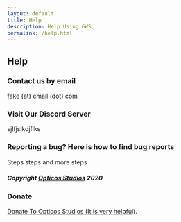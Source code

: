 ```yaml
---
layout: default
title: Help
description: Help Using GWSL
permalink: /help.html
---
```


## Help

### Contact us by email

fake (at) email (dot) com

### Visit Our Discord Server

sjlfjslkdjflks

### Reporting a bug? Here is how to find bug reports

Steps steps and more steps

##### Copyright [Opticos Studios](http://opticos.studio) 2020


### Donate

[Donate To Opticos Studios (It is very helpful)](https://sites.google.com/bartimee.com/opticos-studios/donate#h.p_6-1t7x2XFvCP).
